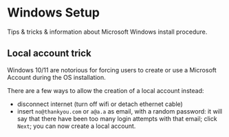 # Windows Setup

Tips & tricks & information about Microsoft Windows install procedure.

## Local account trick

Windows 10/11 are notorious for forcing users to create or use a Microsoft Account during the OS installation.

There are a few ways to allow the creation of a local account instead:

- disconnect internet (turn off wifi or detach ethernet cable)
- insert `no@thankyou.com` or `a@a.a` as email, with a random password: it will say that there have been too many login attempts with that email; click `Next`; you can now create a local account.
